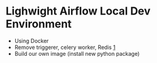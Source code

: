 # Lighwight Airflow Local Dev Environment
- Using Docker 
- Remove triggerer, celery worker, Redis [1]
- Build our own image (install new python package)


[1]: <https://datatalks.club/blog/how-to-setup-lightweight-local-version-for-airflow.html> "How to Setup a Lightweight Local Version for Airflow"
